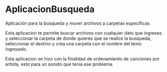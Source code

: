 # AplicacionBusqueda
Aplicación para la búsqueda y mover archivos a carpetas especificas 

Esta aplicacion te permite buscar archivos con cualquier dato que ingreses y seleccionar la carpeta de donde quieres que se realice la busqueda, seleccionar el destino y crea una carpeta con el nombre del texto ingresado.

Esta aplicacion se hizo con la finalidad de ordenamiento de canciones por artista, esto para un sonido que tenia ese problema.
